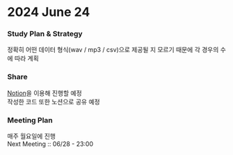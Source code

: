 # 2024 June 24

### Study Plan & Strategy
정확히 어떤 데이터 형식(wav / mp3 / csv)으로 제공될 지 모르기 때문에 각 경우의 수에 따라 계획


### Share 
[Notion]()을 이용해 진행할 예정 <br>
작성한 코드 또한 노션으로 공유 예정


### Meeting Plan
매주 월요일에 진행 <br>
Next Meeting :: 06/28 - 23:00